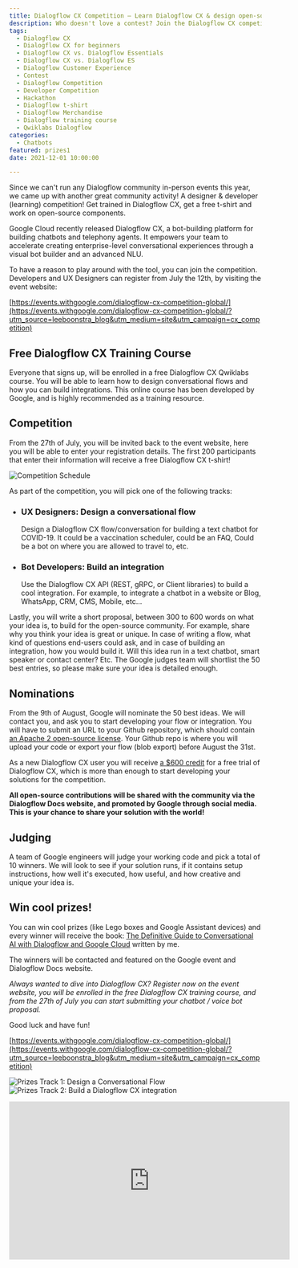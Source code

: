 ```yaml
---
title: Dialogflow CX Competition — Learn Dialogflow CX & design open-source components
description: Who doesn't love a contest? Join the Dialogflow CX competition to win cool prizes! Enroll to a free Dialogflow training course and get a free Dialogflow t-shirt.
tags:
  - Dialogflow CX
  - Dialogflow CX for beginners
  - Dialogflow CX vs. Dialogflow Essentials
  - Dialogflow CX vs. Dialogflow ES
  - Dialogflow Customer Experience
  - Contest
  - Dialogflow Competition
  - Developer Competition
  - Hackathon
  - Dialogflow t-shirt
  - Dialogflow Merchandise
  - Dialogflow training course
  - Qwiklabs Dialogflow
categories:
  - Chatbots
featured: prizes1
date: 2021-12-01 10:00:00

---
```


Since we can't run any Dialogflow community in-person events this year, we came up with another great community activity! A designer & developer (learning) competition! Get trained in Dialogflow CX, get a free t-shirt and work on open-source components.

Google Cloud recently released Dialogflow CX, a bot-building platform for building chatbots and telephony agents. It empowers your team to accelerate creating enterprise-level conversational experiences through a visual bot builder and an advanced NLU.

To have a reason to play around with the tool, you can join the competition. Developers and UX Designers can register from July the 12th, by visiting the event website: 

[https://events.withgoogle.com/dialogflow-cx-competition-global/](https://events.withgoogle.com/dialogflow-cx-competition-global/?utm_source=leeboonstra_blog&utm_medium=site&utm_campaign=cx_competition)

<!--more-->

## Free Dialogflow CX Training Course
Everyone that signs up, will be enrolled in a free Dialogflow CX Qwiklabs course. You will be able to learn how to design conversational flows and how you can build integrations. This online course has been developed by Google, and is highly recommended as a training resource.

## Competition

From the 27th of July, you will be invited back to the event website, here you will be able to enter your registration details. The first 200 participants that enter their information will receive a free Dialogflow CX t-shirt!

![Competition Schedule](/images/dialogflow-competition.png)

As part of the competition, you will pick one of the following tracks:

<ul>
<li>
<h3>UX Designers: Design a conversational flow</h3>
<p>
Design a Dialogflow CX flow/conversation for building a text chatbot for COVID-19. It could be a vaccination scheduler, could be an FAQ, Could be a bot on where you are allowed to travel to, etc.
</p>
</li>
<li>
<h3>Bot Developers: Build an integration</h3>
<p>
Use the Dialogflow CX API (REST, gRPC, or Client libraries) to build a cool integration. For example, to integrate a chatbot in a website or Blog, WhatsApp, CRM, CMS, Mobile, etc...
</p>
</li>
</ul>

Lastly, you will write a short proposal, between 300 to 600 words on what your idea is, to build for the open-source community. For example, share why you think your idea is great or unique. In case of writing a flow, what kind of questions end-users could ask, and in case of building an integration, how you would build it. Will this idea run in a text chatbot, smart speaker or contact center? Etc.
The Google judges team will shortlist the 50 best entries, so please make sure your idea is detailed enough.

## Nominations

From the 9th of August, Google will nominate the 50 best ideas. We will contact you, and ask you to start developing your flow or integration. You will have to submit an URL to your Github repository, which should contain [an Apache 2 open-source license](https://www.apache.org/licenses/LICENSE-2.0). Your Github repo is where you will upload your code or export your flow (blob export) before August the 31st.

As a new Dialogflow CX user you will receive [a $600 credit](https://cloud.google.com/dialogflow/pricing?utm_source=ext&utm_medium=partner&utm_campaign=CDR_lee_aiml_dialogflow_contest_cx_&utm_content=-#cx-trial) for a free trial of Dialogflow CX, which is more than enough to start developing your solutions for the competition.

**All open-source contributions will be shared with the community via the Dialogflow Docs website, and promoted by Google through social media. This is your chance to share your solution with the world!**

## Judging

A team of Google engineers will judge your working code and pick a total of 10 winners. We will look to see if your solution runs, if it contains setup instructions, how well it's executed, how useful, and how creative and unique your idea is.

## Win cool prizes!

You can win cool prizes (like Lego boxes and Google Assistant devices) and every winner will receive the book: [The Definitive Guide to Conversational AI with Dialogflow and Google Cloud](https://www.amazon.com/Definitive-Guide-Conversational-Dialogflow-Google/dp/1484270134/ref=sr_1_1?dchild=1&keywords=the+definitive+guide+to+conversational+ai&qid=1625732877&sr=8-1) written by me.

The winners will be contacted and featured on the Google event and Dialogflow Docs website.

_Always wanted to dive into Dialogflow CX? Register now on the event website, you will be enrolled in the free Dialogflow CX training course, and from the 27th of July you can start submitting your chatbot / voice bot proposal._

Good luck and have fun!

[https://events.withgoogle.com/dialogflow-cx-competition-global/](https://events.withgoogle.com/dialogflow-cx-competition-global/?utm_source=leeboonstra_blog&utm_medium=site&utm_campaign=cx_competition)

![Prizes Track 1: Design a Conversational Flow](/images/prizes1.png)
![Prizes Track 2: Build a Dialogflow CX integration](/images/prizes2.png)

<iframe width="560" height="315" src="https://www.youtube.com/embed/A5vYauokWuQ" title="YouTube video player" frameborder="0" allow="accelerometer; autoplay; clipboard-write; encrypted-media; gyroscope; picture-in-picture" allowfullscreen></iframe>

<script type="application/ld+json">
    {
    "@context": "https://schema.org",
    "@type": "VideoObject",
    "name": "Who doesn't love a contest? Developer advocates Priyanka & Lee will discuss the upcoming Dialogflow CX competition. Learn how to join, get trained in Dialogflow CX, work on open-source conversational components, walk a way with free swag and win cool prizes!",
    "thumbnailUrl": [
        "https://img.youtube.com/vi/A5vYauokWuQ/default.jpg",
        "https://img.youtube.com/vi/A5vYauokWuQ/0.jpg",
        "https://img.youtube.com/vi/A5vYauokWuQ/sddefault.jpg",
        "https://img.youtube.com/vi/A5vYauokWuQ/mqdefault.jpg",
        "https://img.youtube.com/vi/A5vYauokWuQ/hqdefault.jpg",
        "https://img.youtube.com/vi/A5vYauokWuQ/maxresdefault.jpg"
        ],
    "uploadDate": "2021-07-19T08:00:00.000Z",
    "contentUrl": "https://www.leeboonstra.dev/chatbots/contest/",
    "embedUrl": "https://www.youtube.com/embed/A5vYauokWuQ"
    }
</script>